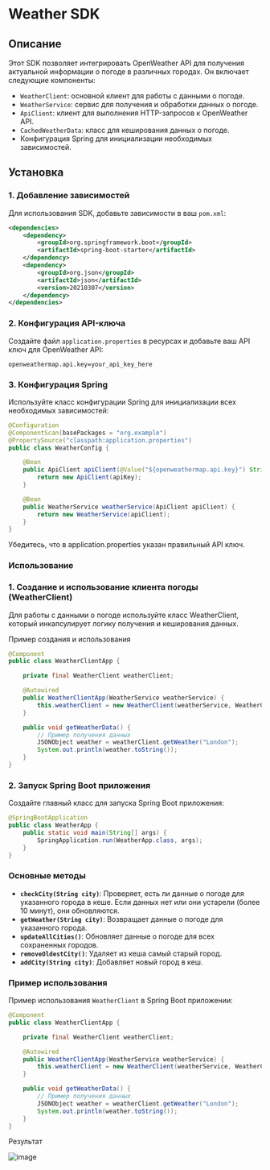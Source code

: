 # Weather SDK

## Описание

Этот SDK позволяет интегрировать OpenWeather API для получения актуальной информации о погоде в различных городах. Он включает следующие компоненты:

- `WeatherClient`: основной клиент для работы с данными о погоде.
- `WeatherService`: сервис для получения и обработки данных о погоде.
- `ApiClient`: клиент для выполнения HTTP-запросов к OpenWeather API.
- `CachedWeatherData`: класс для кеширования данных о погоде.
- Конфигурация Spring для инициализации необходимых зависимостей.

## Установка

### 1. Добавление зависимостей

Для использования SDK, добавьте зависимости в ваш `pom.xml`:

```xml
<dependencies>
    <dependency>
        <groupId>org.springframework.boot</groupId>
        <artifactId>spring-boot-starter</artifactId>
    </dependency>
    <dependency>
        <groupId>org.json</groupId>
        <artifactId>json</artifactId>
        <version>20210307</version>
    </dependency>
</dependencies>
```
### 2. Конфигурация API-ключа

Создайте файл `application.properties` в ресурсах и добавьте ваш API ключ для OpenWeather API:

```properties
openweathermap.api.key=your_api_key_here
```

### 3. Конфигурация Spring

Используйте класс конфигурации Spring для инициализации всех необходимых зависимостей:

```java
@Configuration
@ComponentScan(basePackages = "org.example")
@PropertySource("classpath:application.properties")
public class WeatherConfig {

    @Bean
    public ApiClient apiClient(@Value("${openweathermap.api.key}") String apiKey) {
        return new ApiClient(apiKey);
    }

    @Bean
    public WeatherService weatherService(ApiClient apiClient) {
        return new WeatherService(apiClient);
    }
}
```
Убедитесь, что в application.properties указан правильный API ключ.
### Использование
### 1. Создание и использование клиента погоды (WeatherClient)
Для работы с данными о погоде используйте класс WeatherClient, который инкапсулирует логику получения и кеширования данных.

Пример создания и использования
```java
@Component
public class WeatherClientApp {

    private final WeatherClient weatherClient;

    @Autowired
    public WeatherClientApp(WeatherService weatherService) {
        this.weatherClient = new WeatherClient(weatherService, WeatherClient.Mode.POLLING);
    }

    public void getWeatherData() {
        // Пример получения данных
        JSONObject weather = weatherClient.getWeather("London");
        System.out.println(weather.toString());
    }
}
```
### 2. Запуск Spring Boot приложения
Создайте главный класс для запуска Spring Boot приложения:
```java
@SpringBootApplication
public class WeatherApp {
    public static void main(String[] args) {
        SpringApplication.run(WeatherApp.class, args);
    }
}
```
### Основные методы

- **`checkCity(String city)`**: Проверяет, есть ли данные о погоде для указанного города в кеше. Если данных нет или они устарели (более 10 минут), они обновляются.
- **`getWeather(String city)`**: Возвращает данные о погоде для указанного города.
- **`updateAllCities()`**: Обновляет данные о погоде для всех сохраненных городов.
- **`removeOldestCity()`**: Удаляет из кеша самый старый город.
- **`addCity(String city)`**: Добавляет новый город в кеш.

### Пример использования

Пример использования `WeatherClient` в Spring Boot приложении:

```java
@Component
public class WeatherClientApp {

    private final WeatherClient weatherClient;

    @Autowired
    public WeatherClientApp(WeatherService weatherService) {
        this.weatherClient = new WeatherClient(weatherService, WeatherClient.Mode.POLLING);
    }

    public void getWeatherData() {
        // Пример получения данных
        JSONObject weather = weatherClient.getWeather("London");
        System.out.println(weather.toString());
    }
}
```
Результат

![image](https://github.com/user-attachments/assets/921eecf3-9959-4030-93b0-21bda551b25d)
